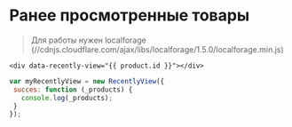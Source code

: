 # Ранее просмотренные товары

> Для работы нужен localforage (//cdnjs.cloudflare.com/ajax/libs/localforage/1.5.0/localforage.min.js)

```twig
<div data-recently-view="{{ product.id }}"></div>
```

```js
var myRecentlyView = new RecentlyView({
 succes: function (_products) {
   console.log(_products);
 }
});
```
